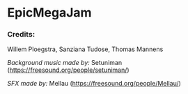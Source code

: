 # EpicMegaJam
 
### Credits: 

Willem Ploegstra, Sanziana Tudose, Thomas Mannens

_Background music made by:_ Setuniman (https://freesound.org/people/setuniman/)

_SFX made by:_ Mellau (https://freesound.org/people/Mellau/)

